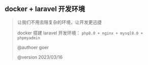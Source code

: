 

## docker + laravel 开发环境

> 让我们不用去陪复杂的环境，让开发更迅捷
> 
> docker 搭建 laravel 开发环境： `php8.0 + nginx + mysql8.0 + phpmyadmin`
> 
> @authoer  goer
>
> @version 2023/03/16